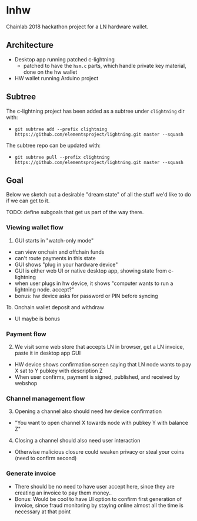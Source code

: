 # lnhw

Chainlab 2018 hackathon project for a LN hardware wallet.

## Architecture

- Desktop app running patched c-lightning
  - patched to have the `hsm.c` parts, which handle private key material, done on the hw wallet
- HW wallet running Arduino project

## Subtree

The c-lightning project has been added as a subtree under `clightning` dir with:

* `git subtree add --prefix clightning https://github.com/elementsproject/lightning.git master --squash`

The subtree repo can be updated with:

* `git subtree pull --prefix clightning https://github.com/elementsproject/lightning.git master --squash`

## Goal

Below we sketch out a desirable "dream state" of all the stuff we'd like to do if we can get to it.

TODO: define subgoals that get us part of the way there.

### Viewing wallet flow

1. GUI starts in "watch-only mode"
  - can view onchain and offchain funds
  - can't route payments in this state
  - GUI shows "plug in your hardware device"
  - GUI is either web UI or native desktop app, showing state from c-lightning
  - when user plugs in hw device, it shows "computer wants to run a lightning node. accept?"
  - bonus: hw device asks for password or PIN before syncing

1b. Onchain wallet deposit and withdraw
  - UI maybe is bonus

### Payment flow

2. We visit some web store that accepts LN in browser, get a LN invoice, paste it in desktop app GUI
  - HW device shows confirmation screen saying that LN node wants to pay X sat to Y pubkey with description Z
  - When user confirms, payment is signed, published, and received by webshop

### Channel management flow

3. Opening a channel also should need hw device confirmation
  - "You want to open channel X towards node with pubkey Y with balance Z"
4. Closing a channel should also need user interaction
  - Otherwise malicious closure could weaken privacy or steal your coins (need to confirm second)

### Generate invoice

- There should be no need to have user accept here, since they are creating an invoice to pay them money..
- Bonus: Would be cool to have UI option to confirm first generation of invoice, since fraud monitoring by staying online almost all the time is necessary at that point

